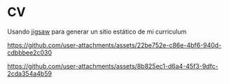 # CV

Usando [jigsaw](https://jigsaw.tighten.com/) para generar un sitio estático de mi curriculum

https://github.com/user-attachments/assets/22be752e-c86e-4bf6-940d-cdbbbee2c030

https://github.com/user-attachments/assets/8b825ec1-d6a4-45f3-9dfc-2cda354a4b59
